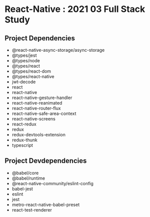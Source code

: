 # React-Native : 2021 03 Full Stack Study

## Project Dependencies

* @react-native-async-storage/async-storage
* @types/jest
* @types/node
* @types/react
* @types/react-dom
* @types/react-native
* jwt-decode
* react
* react-native
* react-native-gesture-handler
* react-native-reanimated
* react-native-router-flux
* react-native-safe-area-context
* react-native-screens
* react-redux
* redux
* redux-devtools-extension
* redux-thunk
* typescript

## Project Devdependencies

* @babel/core
* @babel/runtime
* @react-native-community/eslint-config
* babel-jest
* eslint
* jest
* metro-react-native-babel-preset
* react-test-renderer